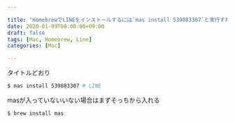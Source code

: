 ```yaml
---

title: "HomebrewでLINEをインストールするには`mas install 539883307`と実行すればいいらしい"
date: 2020-01-09T00:00:00+09:00
draft: false
tags: [Mac, Homebrew, Line]
categories: [Mac]

---
```


タイトルどおり
```bash
$ mas install 539883307 # LINE
```

masが入っていないいない場合はまずそっちから入れる
```bash
$ brew install mas
```
